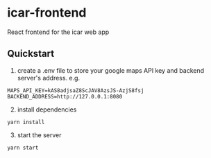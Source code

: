 # icar-frontend
React frontend for the icar web app

## Quickstart
1. create a .env file to store your google maps API key and backend server's address. e.g.
```
MAPS_API_KEY=kAS8adjsaZ8ScJAV8AzsJS-AzjS8fsj
BACKEND_ADDRESS=http://127.0.0.1:8080
```

2. install dependencies
```
yarn install
```

3. start the server
```
yarn start
```

